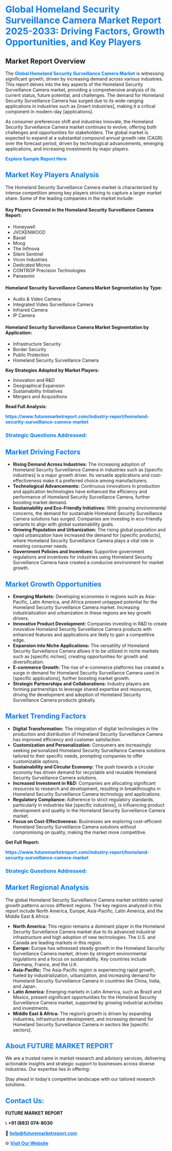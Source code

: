 <h1 style="color: #007BFF;">Global Homeland Security Surveillance Camera Market Report 2025-2033: Driving Factors, Growth Opportunities, and Key Players</h1>

<section id="overview">
<h2>Market Report Overview</h2>
<p>The <a href="https://www.futuremarketreport.com/industry-report/homeland-security-surveillance-camera-market" style="color: #007BFF; text-decoration: none;"><strong>Global Homeland Security Surveillance Camera Market</strong></a> is witnessing significant growth, driven by increasing demand across various industries. This report delves into the key aspects of the Homeland Security Surveillance Camera market, providing a comprehensive analysis of its current status, future potential, and challenges. The demand for Homeland Security Surveillance Camera has surged due to its wide-ranging applications in industries such as [insert industries], making it a critical component in modern-day [applications].</p>
<p>As consumer preferences shift and industries innovate, the Homeland Security Surveillance Camera market continues to evolve, offering both challenges and opportunities for stakeholders. The global market is expected to expand at a substantial compound annual growth rate (CAGR) over the forecast period, driven by technological advancements, emerging applications, and increasing investments by major players.</p>
</section>

<section id="overview">
<p><a href="https://www.futuremarketreport.com/request-sample/reportId=128216" style="color: #007BFF; text-decoration: none;"><strong>Explore Sample Report Here</strong></a></p>
</section>

<section id="key-players">
<h2 style="color: #007BFF;">Market Key Players Analysis</h2>
<p>The Homeland Security Surveillance Camera market is characterized by intense competition among key players striving to capture a larger market share. Some of the leading companies in the market include:</p>
<h4>Key Players Covered in the Homeland Security Surveillance Camera Report:</h4>
<ul><li>Honeywell</li><li>JVCKENWOOD</li><li>Baxall</li><li>Moog</li><li>The Infinova</li><li>Silent Sentinel</li><li>Vicon Industries</li><li>Dedicated Micros</li><li>CONTROP Precision Technologies</li><li>Panasonic</li></ul>
<h4>Homeland Security Surveillance Camera Market Segmentation by Type:</h4>
<ul><li>Audio &amp; Video Camera</li><li>Integrated Video Surveillance Camera</li><li>Infrared Camera</li><li>IP Camera</li></ul>

<h4>Homeland Security Surveillance Camera Market Segmentation by Application:</h4>
<ul><li>Infrastructure Security</li><li>Border Security</li><li>Public Protection</li><li>Homeland Security Surveillance Camera</li></ul>
<p><strong>Key Strategies Adopted by Market Players:</strong></p>
<ul>
<li>Innovation and R&D</li>
<li>Geographical Expansion</li>
<li>Sustainability Initiatives</li>
<li>Mergers and Acquisitions</li>
</ul>
</section>

<section>
<p><strong>Read Full Analysis: </strong></p><a href="https://www.futuremarketreport.com/industry-report/homeland-security-surveillance-camera-market" style="color: #007BFF; text-decoration: none;"><strong>https://www.futuremarketreport.com/industry-report/homeland-security-surveillance-camera-market</strong></a>
<h3 style="color: #007BFF;">Strategic Questions Addressed:</h3>
</section>

<section id="driving-factors">
<h2 style="color: #007BFF;">Market Driving Factors</h2>
<ul>
<li><strong>Rising Demand Across Industries:</strong> The increasing adoption of Homeland Security Surveillance Camera in industries such as [specific industries] is a major growth driver. Its versatile applications and cost-effectiveness make it a preferred choice among manufacturers.</li>
<li><strong>Technological Advancements:</strong> Continuous innovations in production and application technologies have enhanced the efficiency and performance of Homeland Security Surveillance Camera, further boosting market demand.</li>
<li><strong>Sustainability and Eco-Friendly Initiatives:</strong> With growing environmental concerns, the demand for sustainable Homeland Security Surveillance Camera solutions has surged. Companies are investing in eco-friendly variants to align with global sustainability goals.</li>
<li><strong>Growing Population and Urbanization:</strong> The rising global population and rapid urbanization have increased the demand for [specific products], where Homeland Security Surveillance Camera plays a vital role in meeting consumer needs.</li>
<li><strong>Government Policies and Incentives:</strong> Supportive government regulations and incentives for industries using Homeland Security Surveillance Camera have created a conducive environment for market growth.</li>
</ul>
</section>

<section id="growth-opportunities">
<h2 style="color: #007BFF;">Market Growth Opportunities</h2>
<ul>
<li><strong>Emerging Markets:</strong> Developing economies in regions such as Asia-Pacific, Latin America, and Africa present untapped potential for the Homeland Security Surveillance Camera market. Increasing industrialization and urbanization in these regions are key growth drivers.</li>
<li><strong>Innovative Product Development:</strong> Companies investing in R&D to create innovative Homeland Security Surveillance Camera products with enhanced features and applications are likely to gain a competitive edge.</li>
<li><strong>Expansion into Niche Applications:</strong> The versatility of Homeland Security Surveillance Camera allows it to be utilized in niche markets such as [specific niches], creating opportunities for growth and diversification.</li>
<li><strong>E-commerce Growth:</strong> The rise of e-commerce platforms has created a surge in demand for Homeland Security Surveillance Camera used in [specific applications], further boosting market growth.</li>
<li><strong>Strategic Partnerships and Collaborations:</strong> Industry players are forming partnerships to leverage shared expertise and resources, driving the development and adoption of Homeland Security Surveillance Camera products globally.</li>
</ul>
</section>

<section id="trending-factors">
<h2 style="color: #007BFF;">Market Trending Factors</h2>
<ul>
<li><strong>Digital Transformation:</strong> The integration of digital technologies in the production and distribution of Homeland Security Surveillance Camera has improved efficiency and customer satisfaction.</li>
<li><strong>Customization and Personalization:</strong> Consumers are increasingly seeking personalized Homeland Security Surveillance Camera solutions tailored to their specific needs, prompting companies to offer customizable options.</li>
<li><strong>Sustainability and Circular Economy:</strong> The push towards a circular economy has driven demand for recyclable and reusable Homeland Security Surveillance Camera solutions.</li>
<li><strong>Increased Investment in R&D:</strong> Companies are allocating significant resources to research and development, resulting in breakthroughs in Homeland Security Surveillance Camera technology and applications.</li>
<li><strong>Regulatory Compliance:</strong> Adherence to strict regulatory standards, particularly in industries like [specific industries], is influencing product development and quality in the Homeland Security Surveillance Camera market.</li>
<li><strong>Focus on Cost-Effectiveness:</strong> Businesses are exploring cost-efficient Homeland Security Surveillance Camera solutions without compromising on quality, making the market more competitive.</li>
</ul>
</section>

<section>
<p><strong>Get Full Report: </strong></p><a href="https://www.futuremarketreport.com/industry-report/homeland-security-surveillance-camera-market" style="color: #007BFF; text-decoration: none;"><strong>https://www.futuremarketreport.com/industry-report/homeland-security-surveillance-camera-market</strong></a>
<h3 style="color: #007BFF;">Strategic Questions Addressed:</h3>
</section>


<section id="regional-analysis">
<h2 style="color: #007BFF;">Market Regional Analysis</h2>
<p>The global Homeland Security Surveillance Camera market exhibits varied growth patterns across different regions. The key regions analyzed in this report include North America, Europe, Asia-Pacific, Latin America, and the Middle East & Africa:</p>
<ul>
<li><strong>North America:</strong> This region remains a dominant player in the Homeland Security Surveillance Camera market due to its advanced industrial infrastructure and high adoption of new technologies. The U.S. and Canada are leading markets in this region.</li>
<li><strong>Europe:</strong> Europe has witnessed steady growth in the Homeland Security Surveillance Camera market, driven by stringent environmental regulations and a focus on sustainability. Key countries include Germany, France, and the U.K.</li>
<li><strong>Asia-Pacific:</strong> The Asia-Pacific region is experiencing rapid growth, fueled by industrialization, urbanization, and increasing demand for Homeland Security Surveillance Camera in countries like China, India, and Japan.</li>
<li><strong>Latin America:</strong> Emerging markets in Latin America, such as Brazil and Mexico, present significant opportunities for the Homeland Security Surveillance Camera market, supported by growing industrial activities and investments.</li>
<li><strong>Middle East & Africa:</strong> The region’s growth is driven by expanding industries, infrastructure development, and increasing demand for Homeland Security Surveillance Camera in sectors like [specific sectors].</li>
</ul>
</section>

<footer>
<h2 style="color: #007BFF;">About FUTURE MARKET REPORT</h2>
<p>We are a trusted name in market research and advisory services, delivering actionable insights and strategic support to businesses across diverse industries. Our expertise lies in offering:</p>

<p>Stay ahead in today’s competitive landscape with our tailored research solutions.</p>

<h2 style="color: #007BFF;">Contact Us:</h2>
<p><strong>FUTURE MARKET REPORT</strong></p>
<p>📞 <strong>+91 (883) 074-8030</strong></p>
<p>📧 <strong><a href="mailto:help@futuremarketreport.com" style="color: #007BFF;">help@futuremarketreport.com</a></strong></p>
<p>🌐 <strong><a href="https://www.futuremarketreport.com/" style="color: #007BFF;">Visit Our Website</a></strong></p>
</footer>
